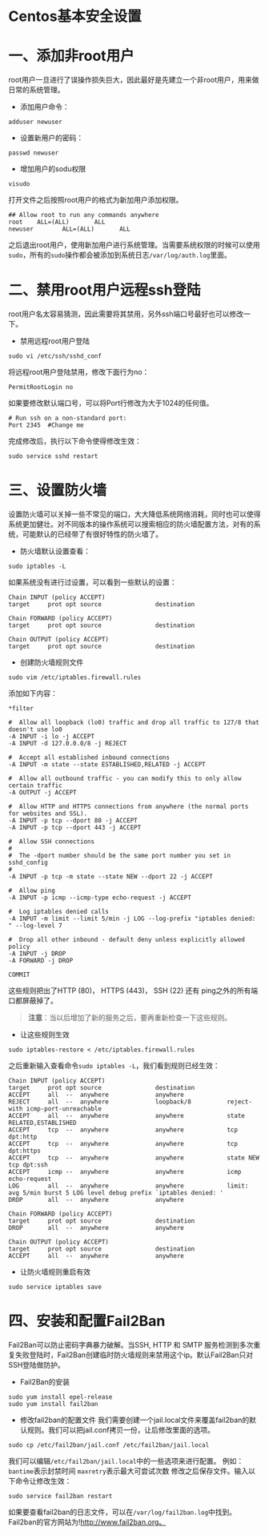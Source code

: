 Centos基本安全设置
=================

# 一、添加非root用户

root用户一旦进行了误操作损失巨大，因此最好是先建立一个非root用户，用来做日常的系统管理。

- 添加用户命令：
```shell
adduser newuser
```
- 设置新用户的密码：
```shell
passwd newuser
```
- 增加用户的sodu权限
```shell
visudo
```
打开文件之后按照root用户的格式为新加用户添加权限。
```shell
## Allow root to run any commands anywhere
root    ALL=(ALL)       ALL
newuser        ALL=(ALL)       ALL
```
之后退出root用户，使用新加用户进行系统管理。当需要系统权限的时候可以使用`sudo`，所有的`sudo`操作都会被添加到系统日志`/var/log/auth.log`里面。

# 二、禁用root用户远程ssh登陆

root用户名太容易猜测，因此需要将其禁用，另外ssh端口号最好也可以修改一下。

- 禁用远程root用户登陆
```shell
sudo vi /etc/ssh/sshd_conf
```
将远程root用户登陆禁用，修改下面行为no：
```shell
PermitRootLogin no
```
如果要修改默认端口号，可以将Port行修改为大于1024的任何值。
```shell
# Run ssh on a non-standard port:
Port 2345  #Change me
```
完成修改后，执行以下命令使得修改生效：
```shell
sudo service sshd restart
```

# 三、设置防火墙
设置防火墙可以关掉一些不常见的端口，大大降低系统网络消耗，同时也可以使得系统更加健壮。对不同版本的操作系统可以搜索相应的防火墙配置方法，对有的系统，可能默认的已经带了有很好特性的防火墙了。

- 防火墙默认设置查看：
```shell
sudo iptables -L
```
如果系统没有进行过设置，可以看到一些默认的设置：
```shell
Chain INPUT (policy ACCEPT)
target     prot opt source               destination

Chain FORWARD (policy ACCEPT)
target     prot opt source               destination

Chain OUTPUT (policy ACCEPT)
target     prot opt source               destination
```
- 创建防火墙规则文件
```shell
sudo vim /etc/iptables.firewall.rules
```
添加如下内容：
```shell
*filter

#  Allow all loopback (lo0) traffic and drop all traffic to 127/8 that doesn't use lo0
-A INPUT -i lo -j ACCEPT
-A INPUT -d 127.0.0.0/8 -j REJECT

#  Accept all established inbound connections
-A INPUT -m state --state ESTABLISHED,RELATED -j ACCEPT

#  Allow all outbound traffic - you can modify this to only allow certain traffic
-A OUTPUT -j ACCEPT

#  Allow HTTP and HTTPS connections from anywhere (the normal ports for websites and SSL).
-A INPUT -p tcp --dport 80 -j ACCEPT
-A INPUT -p tcp --dport 443 -j ACCEPT

#  Allow SSH connections
#
#  The -dport number should be the same port number you set in sshd_config
#
-A INPUT -p tcp -m state --state NEW --dport 22 -j ACCEPT

#  Allow ping
-A INPUT -p icmp --icmp-type echo-request -j ACCEPT

#  Log iptables denied calls
-A INPUT -m limit --limit 5/min -j LOG --log-prefix "iptables denied: " --log-level 7

#  Drop all other inbound - default deny unless explicitly allowed policy
-A INPUT -j DROP
-A FORWARD -j DROP

COMMIT
```
这些规则把出了HTTP (80)， HTTPS (443)， SSH (22) 还有 ping之外的所有端口都屏蔽掉了。
>**注意**：当以后增加了新的服务之后，要再重新检查一下这些规则。

- 让这些规则生效
```shell
sudo iptables-restore < /etc/iptables.firewall.rules
```
之后重新输入查看命令`sudo iptables -L`，我们看到规则已经生效：
```shell
Chain INPUT (policy ACCEPT)
target     prot opt source               destination
ACCEPT     all  --  anywhere             anywhere
REJECT     all  --  anywhere             loopback/8          reject-with icmp-port-unreachable
ACCEPT     all  --  anywhere             anywhere            state RELATED,ESTABLISHED
ACCEPT     tcp  --  anywhere             anywhere            tcp dpt:http
ACCEPT     tcp  --  anywhere             anywhere            tcp dpt:https
ACCEPT     tcp  --  anywhere             anywhere            state NEW tcp dpt:ssh
ACCEPT     icmp --  anywhere             anywhere            icmp echo-request
LOG        all  --  anywhere             anywhere            limit: avg 5/min burst 5 LOG level debug prefix `iptables denied: '
DROP       all  --  anywhere             anywhere

Chain FORWARD (policy ACCEPT)
target     prot opt source               destination
DROP       all  --  anywhere             anywhere

Chain OUTPUT (policy ACCEPT)
target     prot opt source               destination
ACCEPT     all  --  anywhere             anywhere
```
- 让防火墙规则重启有效
```shell
sudo service iptables save
```
# 四、安装和配置Fail2Ban
Fail2Ban可以防止密码字典暴力破解。当SSH, HTTP 和 SMTP 服务检测到多次重复失败登陆时，Fail2Ban创建临时防火墙规则来禁用这个ip。默认Fail2Ban只对SSH登陆做防护。

- Fail2Ban的安装
```shell
sudo yum install epel-release
sudo yum install fail2ban
```
- 修改fail2ban的配置文件
我们需要创建一个jail.local文件来覆盖fail2ban的默认规则。我们可以把jail.conf拷贝一份，让后修改里面的选项。
```shell
sudo cp /etc/fail2ban/jail.conf /etc/fail2ban/jail.local
```
我们可以编辑`/etc/fail2ban/jail.local`中的一些选项来进行配置。
例如：
`bantime`表示封禁时间
`maxretry`表示最大可尝试次数
修改之后保存文件。输入以下命令让修改生效：
```shell
sudo service fail2ban restart
```
如果要查看fail2ban的日志文件，可以在`/var/log/fail2ban.log`中找到。Fail2ban的官方网站为!http://www.fail2ban.org。

